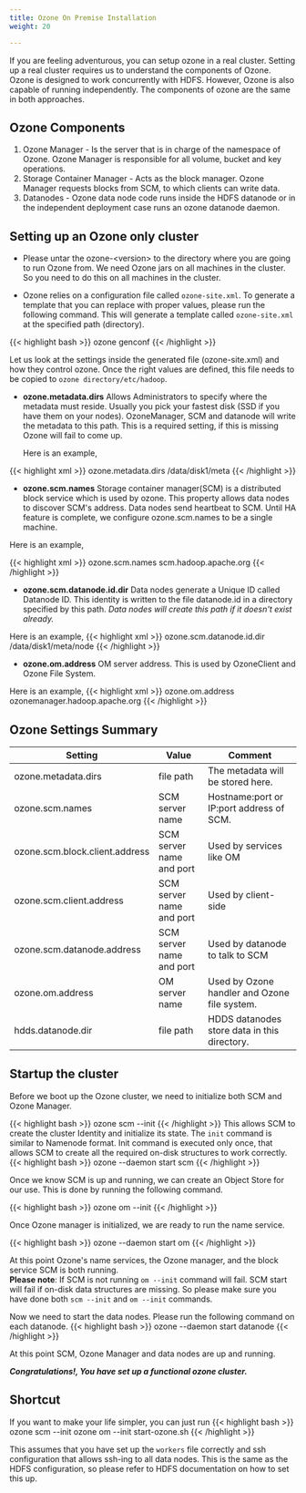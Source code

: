 ```yaml
---
title: Ozone On Premise Installation
weight: 20

---
```

<!---
  Licensed to the Apache Software Foundation (ASF) under one or more
  contributor license agreements.  See the NOTICE file distributed with
  this work for additional information regarding copyright ownership.
  The ASF licenses this file to You under the Apache License, Version 2.0
  (the "License"); you may not use this file except in compliance with
  the License.  You may obtain a copy of the License at

      http://www.apache.org/licenses/LICENSE-2.0

  Unless required by applicable law or agreed to in writing, software
  distributed under the License is distributed on an "AS IS" BASIS,
  WITHOUT WARRANTIES OR CONDITIONS OF ANY KIND, either express or implied.
  See the License for the specific language governing permissions and
  limitations under the License.
-->

If you are feeling adventurous, you can setup ozone in a real cluster.
Setting up a real cluster requires us to understand the components of Ozone.
Ozone is designed to work concurrently with HDFS. However, Ozone is also
capable of running independently. The components of ozone are the same in both approaches.

## Ozone Components

1. Ozone Manager - Is the server that is in charge of the namespace of Ozone. Ozone Manager is responsible for all volume, bucket and key operations.
2. Storage Container Manager - Acts as the block manager. Ozone Manager
requests blocks from SCM, to which clients can write data.
3. Datanodes - Ozone data node code runs inside the HDFS datanode or in the independent deployment case runs an ozone datanode daemon.

## Setting up an Ozone only cluster

* Please untar the ozone-\<version\> to the directory where you are going
to run Ozone from. We need Ozone jars on all machines in the cluster. So you
need to do this on all machines in the cluster.

* Ozone relies on a configuration file called ```ozone-site.xml```. To
generate a template that you can replace with proper values, please run the
following command. This will generate a template called ```ozone-site.xml``` at
the specified path (directory).

{{< highlight bash >}}
ozone genconf <path>
{{< /highlight >}}

Let us look at the settings inside the generated file (ozone-site.xml) and
how they control ozone. Once the right values are defined, this file
needs to be copied to ```ozone directory/etc/hadoop```.

* **ozone.metadata.dirs** Allows Administrators to specify where the
 metadata must reside. Usually you pick your fastest disk (SSD if
 you have them on your nodes). OzoneManager, SCM and datanode will  write the
 metadata to this path. This is a required setting, if this is missing Ozone
 will fail to come up.

  Here is an example,

{{< highlight xml >}}
   <property>
      <name>ozone.metadata.dirs</name>
      <value>/data/disk1/meta</value>
   </property>
{{< /highlight >}}

*  **ozone.scm.names**  Storage container manager(SCM) is a distributed block
  service which is used by ozone. This property allows data nodes to discover
   SCM's address. Data nodes send heartbeat to SCM.
   Until HA  feature is  complete, we configure ozone.scm.names to be a
   single machine.

  Here is an example,

  {{< highlight xml >}}
      <property>
        <name>ozone.scm.names</name>
        <value>scm.hadoop.apache.org</value>
      </property>
  {{< /highlight >}}

 * **ozone.scm.datanode.id.dir** Data nodes generate a Unique ID called Datanode
 ID. This identity is written to the file datanode.id in a directory specified by this path. *Data nodes
    will create this path if it doesn't exist already.*

Here is an  example,
{{< highlight xml >}}
   <property>
      <name>ozone.scm.datanode.id.dir</name>
      <value>/data/disk1/meta/node</value>
   </property>
{{< /highlight >}}

* **ozone.om.address** OM server address. This is used by OzoneClient and
Ozone File System.

Here is an  example,
{{< highlight xml >}}
    <property>
       <name>ozone.om.address</name>
       <value>ozonemanager.hadoop.apache.org</value>
    </property>
{{< /highlight >}}


## Ozone Settings Summary

| Setting                        | Value                        | Comment |
|--------------------------------|------------------------------|------------------------------------------------------------------|
| ozone.metadata.dirs            | file path                    | The metadata will be stored here.                                |
| ozone.scm.names                | SCM server name              | Hostname:port or IP:port address of SCM.                      |
| ozone.scm.block.client.address | SCM server name and port     | Used by services like OM                                         |
| ozone.scm.client.address       | SCM server name and port     | Used by client-side                                              |
| ozone.scm.datanode.address     | SCM server name and port     | Used by datanode to talk to SCM                                  |
| ozone.om.address               | OM server name               | Used by Ozone handler and Ozone file system.                     |
| hdds.datanode.dir               | file path                | HDDS datanodes store data in this directory.           |


## Startup the cluster

Before we boot up the Ozone cluster, we need to initialize both SCM and Ozone Manager.

{{< highlight bash >}}
ozone scm --init
{{< /highlight >}}
This allows SCM to create the cluster Identity and initialize its state.
The ```init``` command is similar to Namenode format. Init command is executed only once, that allows SCM to create all the required on-disk structures to work correctly.
{{< highlight bash >}}
ozone --daemon start scm
{{< /highlight >}}

Once we know SCM is up and running, we can create an Object Store for our use. This is done by running the following command.

{{< highlight bash >}}
ozone om --init
{{< /highlight >}}


Once Ozone manager is initialized, we are ready to run the name service.

{{< highlight bash >}}
ozone --daemon start om
{{< /highlight >}}

At this point Ozone's name services, the Ozone manager, and the block service  SCM is both running.\
**Please note**: If SCM is not running
```om --init``` command will fail. SCM start will fail if on-disk data structures are missing. So please make sure you have done both ```scm --init``` and ```om --init``` commands.

Now we need to start the data nodes. Please run the following command on each datanode.
{{< highlight bash >}}
ozone --daemon start datanode
{{< /highlight >}}

At this point SCM, Ozone Manager and data nodes are up and running.

***Congratulations!, You have set up a functional ozone cluster.***

## Shortcut

If you want to make your life simpler, you can just run
{{< highlight bash >}}
ozone scm --init
ozone om --init
start-ozone.sh
{{< /highlight >}}

This assumes that you have set up the `workers` file correctly and ssh
configuration that allows ssh-ing to all data nodes. This is the same as the
HDFS configuration, so please refer to HDFS documentation on how to set this
up.
